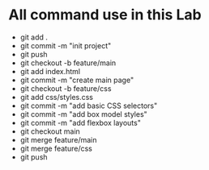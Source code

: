 # All command use in this Lab
- git add .
- git commit -m "init project"
- git push
- git checkout -b feature/main
- git add index.html
- git commit -m "create main page"
- git checkout -b feature/css 
- git add css/styles.css
- git commit -m "add basic CSS selectors"
- git commit -m "add box model styles"  
- git commit -m "add flexbox layouts" 
- git checkout main 
- git merge feature/main
- git merge feature/css
- git push